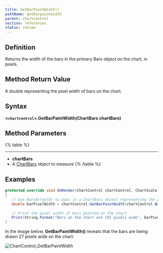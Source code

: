 ```yaml
---
title: GetBarPaintWidth()
pathName: getbarpaintwidth
parent: chartcontrol
section: references
status: review
---
```


## Definition

Returns the width of the bars in the primary Bars object on the chart, in pixels.

## Method Return Value

A double representing the pixel width of bars on the chart.

## Syntax

**<`chartcontrol`>.GetBarPaintWidth(ChartBars chartBars)**

## Method Parameters

{% table %}

---

* **chartBars**
* A [ChartBars](chartbars) object to measure
{% /table %}

## Examples

```csharp
protected override void OnRender(ChartControl chartControl, ChartScale chartScale)
{
   // Use BarsArray[0] to pass in a ChartBars object representing the primary Bars object on the chart
   double barPixelWidth = chartControl.GetBarPaintWidth(chartControl.BarsArray[0]);
 
   // Print the pixel width of bars painted on the chart
   Print(String.Format("Bars on the chart are {0} pixels wide", barPixelWidth));   
}
```

In the image below, **GetBarPaintWidth()** reveals that the bars are being drawn 27 pixels wide on the chart:

![ChartControl_GetBarPaintWidth](chartcontrol_getbarpaintwidth.png)
